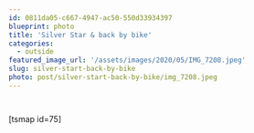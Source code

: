 ```yaml
---
id: 0811da05-c667-4947-ac50-550d33934397
blueprint: photo
title: 'Silver Star & back by bike'
categories:
  - outside
featured_image_url: '/assets/images/2020/05/IMG_7208.jpeg'
slug: silver-start-back-by-bike
photo: post/silver-start-back-by-bike/img_7208.jpeg
---
```

<p><!-- wp:image {"id":1204,"sizeSlug":"large"} --></p>
<figure class="wp-block-image size-large"><img src="/assets/images/2020/05/IMG_7208.jpeg?fit=768%2C576&amp;ssl=1" alt="" class="wp-image-1204"/></figure>
<p><!-- /wp:image --></p>
<p><!-- wp:image {"id":1205,"sizeSlug":"large"} --></p>
<figure class="wp-block-image size-large"><img src="/assets/images/2020/05/IMG_7205.jpeg?fit=768%2C576&amp;ssl=1" alt="" class="wp-image-1205"/></figure>
<p><!-- /wp:image --></p>
<p><!-- wp:paragraph --></p>
<p>[tsmap id=75]</p>
<p><!-- /wp:paragraph --></p>
